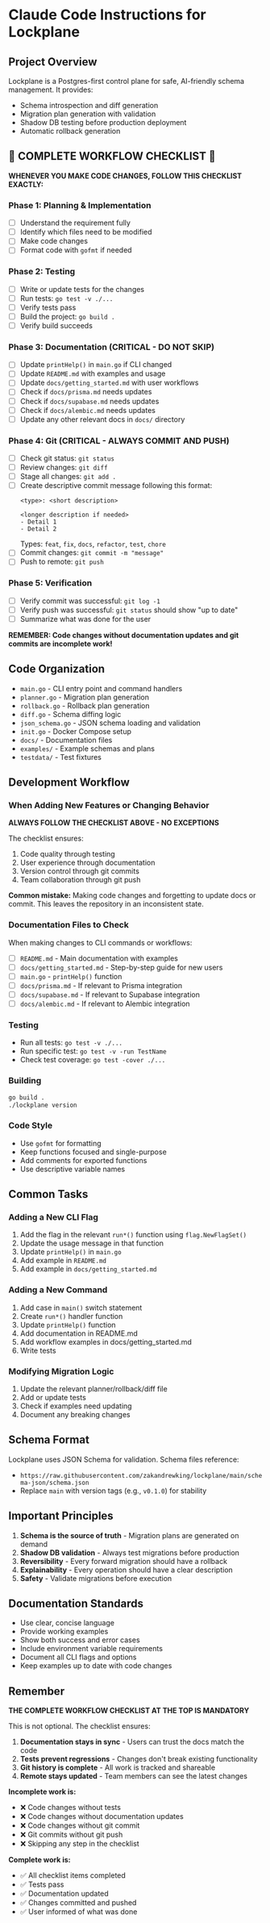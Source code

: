 # Claude Code Instructions for Lockplane

## Project Overview

Lockplane is a Postgres-first control plane for safe, AI-friendly schema management. It provides:
- Schema introspection and diff generation
- Migration plan generation with validation
- Shadow DB testing before production deployment
- Automatic rollback generation

## 🚨 COMPLETE WORKFLOW CHECKLIST 🚨

**WHENEVER YOU MAKE CODE CHANGES, FOLLOW THIS CHECKLIST EXACTLY:**

### Phase 1: Planning & Implementation
- [ ] Understand the requirement fully
- [ ] Identify which files need to be modified
- [ ] Make code changes
- [ ] Format code with `gofmt` if needed

### Phase 2: Testing
- [ ] Write or update tests for the changes
- [ ] Run tests: `go test -v ./...`
- [ ] Verify tests pass
- [ ] Build the project: `go build .`
- [ ] Verify build succeeds

### Phase 3: Documentation (CRITICAL - DO NOT SKIP)
- [ ] Update `printHelp()` in `main.go` if CLI changed
- [ ] Update `README.md` with examples and usage
- [ ] Update `docs/getting_started.md` with user workflows
- [ ] Check if `docs/prisma.md` needs updates
- [ ] Check if `docs/supabase.md` needs updates
- [ ] Check if `docs/alembic.md` needs updates
- [ ] Update any other relevant docs in `docs/` directory

### Phase 4: Git (CRITICAL - ALWAYS COMMIT AND PUSH)
- [ ] Check git status: `git status`
- [ ] Review changes: `git diff`
- [ ] Stage all changes: `git add .`
- [ ] Create descriptive commit message following this format:
  ```
  <type>: <short description>

  <longer description if needed>
  - Detail 1
  - Detail 2
  ```
  Types: `feat`, `fix`, `docs`, `refactor`, `test`, `chore`
- [ ] Commit changes: `git commit -m "message"`
- [ ] Push to remote: `git push`

### Phase 5: Verification
- [ ] Verify commit was successful: `git log -1`
- [ ] Verify push was successful: `git status` should show "up to date"
- [ ] Summarize what was done for the user

**REMEMBER: Code changes without documentation updates and git commits are incomplete work!**

## Code Organization

- `main.go` - CLI entry point and command handlers
- `planner.go` - Migration plan generation
- `rollback.go` - Rollback plan generation
- `diff.go` - Schema diffing logic
- `json_schema.go` - JSON schema loading and validation
- `init.go` - Docker Compose setup
- `docs/` - Documentation files
- `examples/` - Example schemas and plans
- `testdata/` - Test fixtures

## Development Workflow

### When Adding New Features or Changing Behavior

**ALWAYS FOLLOW THE CHECKLIST ABOVE - NO EXCEPTIONS**

The checklist ensures:
1. Code quality through testing
2. User experience through documentation
3. Version control through git commits
4. Team collaboration through git push

**Common mistake:** Making code changes and forgetting to update docs or commit. This leaves the repository in an inconsistent state.

### Documentation Files to Check

When making changes to CLI commands or workflows:
- [ ] `README.md` - Main documentation with examples
- [ ] `docs/getting_started.md` - Step-by-step guide for new users
- [ ] `main.go` - `printHelp()` function
- [ ] `docs/prisma.md` - If relevant to Prisma integration
- [ ] `docs/supabase.md` - If relevant to Supabase integration
- [ ] `docs/alembic.md` - If relevant to Alembic integration

### Testing

- Run all tests: `go test -v ./...`
- Run specific test: `go test -v -run TestName`
- Check test coverage: `go test -cover ./...`

### Building

```bash
go build .
./lockplane version
```

### Code Style

- Use `gofmt` for formatting
- Keep functions focused and single-purpose
- Add comments for exported functions
- Use descriptive variable names

## Common Tasks

### Adding a New CLI Flag

1. Add the flag in the relevant `run*()` function using `flag.NewFlagSet()`
2. Update the usage message in that function
3. Update `printHelp()` in `main.go`
4. Add example in `README.md`
5. Add example in `docs/getting_started.md`

### Adding a New Command

1. Add case in `main()` switch statement
2. Create `run*()` handler function
3. Update `printHelp()` function
4. Add documentation in README.md
5. Add workflow examples in docs/getting_started.md
6. Write tests

### Modifying Migration Logic

1. Update the relevant planner/rollback/diff file
2. Add or update tests
3. Check if examples need updating
4. Document any breaking changes

## Schema Format

Lockplane uses JSON Schema for validation. Schema files reference:
- `https://raw.githubusercontent.com/zakandrewking/lockplane/main/schema-json/schema.json`
- Replace `main` with version tags (e.g., `v0.1.0`) for stability

## Important Principles

1. **Schema is the source of truth** - Migration plans are generated on demand
2. **Shadow DB validation** - Always test migrations before production
3. **Reversibility** - Every forward migration should have a rollback
4. **Explainability** - Every operation should have a clear description
5. **Safety** - Validate migrations before execution

## Documentation Standards

- Use clear, concise language
- Provide working examples
- Show both success and error cases
- Include environment variable requirements
- Document all CLI flags and options
- Keep examples up to date with code changes

## Remember

**THE COMPLETE WORKFLOW CHECKLIST AT THE TOP IS MANDATORY**

This is not optional. The checklist ensures:

1. **Documentation stays in sync** - Users can trust the docs match the code
2. **Tests prevent regressions** - Changes don't break existing functionality
3. **Git history is complete** - All work is tracked and shareable
4. **Remote stays updated** - Team members can see the latest changes

**Incomplete work is:**
- ❌ Code changes without tests
- ❌ Code changes without documentation updates
- ❌ Code changes without git commit
- ❌ Git commits without git push
- ❌ Skipping any step in the checklist

**Complete work is:**
- ✅ All checklist items completed
- ✅ Tests pass
- ✅ Documentation updated
- ✅ Changes committed and pushed
- ✅ User informed of what was done
